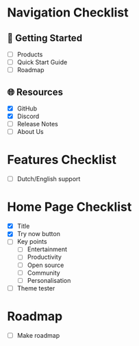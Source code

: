 # Navigation Checklist

## 🚀 Getting Started
- [ ] Products
- [ ] Quick Start Guide
- [ ] Roadmap

## 🌐 Resources
- [x] GitHub
- [x] Discord
- [ ] Release Notes
- [ ] About Us

# Features Checklist
- [ ] Dutch/English support

# Home Page Checklist
- [x] Title
- [x] Try now button
- [ ] Key points
    - [ ] Entertainment
    - [ ] Productivity
    - [ ] Open source
    - [ ] Community
    - [ ] Personalisation
    
- [ ] Theme tester

# Roadmap
- [ ] Make roadmap